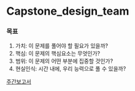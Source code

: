 # Capstone_design_team

### 목표
1. 가치: 이 문제를 풀어야 할 필요가 있을까?
2. 핵심: 이 문제의 핵심요소는 무엇인가?
3. 범위: 이 문제의 어떤 부분에 집중할 것인가?
4. 현실인식: 시간 내에, 우리 능력으로 풀 수 있을까?

[주간보고서](https://github.com/inu-capstone-design-team-MGH/MSG-folder/tree/main/%EC%A3%BC%EA%B0%84%EB%B3%B4%EA%B3%A0%EC%84%9C)
